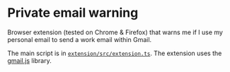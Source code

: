 # Private email warning

Browser extension (tested on Chrome & Firefox) that warns me if I use my personal email to send a work email within Gmail.

The main script is in [`extension/src/extension.ts`](./extension/src/extension.ts).
The extension uses the [gmail.js](https://github.com/KartikTalwar/gmail.js/) library.
